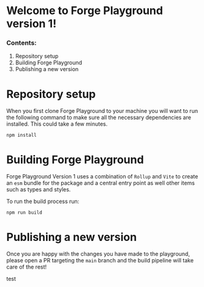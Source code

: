# Welcome to Forge Playground version 1!

### Contents:

1. Repository setup
2. Building Forge Playground
3. Publishing a new version

# Repository setup

When you first clone Forge Playground to your machine you will want to run the following command to make sure all
the necessary dependencies are installed. This could take a few minutes.

```
npm install
```

# Building Forge Playground

Forge Playground Version 1 uses a combination of `Rollup` and `Vite` to create an `esm` bundle 
for the package and a central entry point as well other items such as types and styles. 

To run the build process run:

```
npm run build
```

# Publishing a new version

Once you are happy with the changes you have made to the playground, please open a PR targeting the `main` branch and the build pipeline will take care of the rest!

test